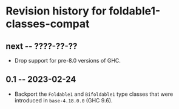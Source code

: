 # Revision history for foldable1-classes-compat

## next -- ????-??-??

* Drop support for pre-8.0 versions of GHC.

## 0.1 -- 2023-02-24

* Backport the `Foldable1` and `Bifoldable1` type classes that were introduced
  in `base-4.18.0.0` (GHC 9.6).
